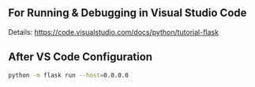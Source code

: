 ## For Running & Debugging in Visual Studio Code
Details: https://code.visualstudio.com/docs/python/tutorial-flask

## After VS Code Configuration 
```bash
python -m flask run --host=0.0.0.0
```